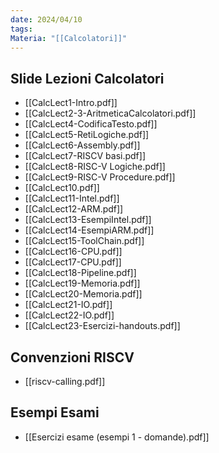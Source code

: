 ```yaml
---
date: 2024/04/10
tags: 
Materia: "[[Calcolatori]]"
---
```

## Slide Lezioni Calcolatori
- [[CalcLect1-Intro.pdf]]
- [[CalcLect2-3-AritmeticaCalcolatori.pdf]]
- [[CalcLect4-CodificaTesto.pdf]]
- [[CalcLect5-RetiLogiche.pdf]]
- [[CalcLect6-Assembly.pdf]]
- [[CalcLect7-RISCV basi.pdf]]
- [[CalcLect8-RISC-V Logiche.pdf]]
- [[CalcLect9-RISC-V Procedure.pdf]]
- [[CalcLect10.pdf]]
- [[CalcLect11-Intel.pdf]]
- [[CalcLect12-ARM.pdf]]
- [[CalcLect13-EsempiIntel.pdf]]
- [[CalcLect14-EsempiARM.pdf]]
- [[CalcLect15-ToolChain.pdf]]
- [[CalcLect16-CPU.pdf]]
- [[CalcLect17-CPU.pdf]]
- [[CalcLect18-Pipeline.pdf]]
- [[CalcLect19-Memoria.pdf]]
- [[CalcLect20-Memoria.pdf]]
- [[CalcLect21-IO.pdf]]
- [[CalcLect22-IO.pdf]]
- [[CalcLect23-Esercizi-handouts.pdf]]
## Convenzioni RISCV
- [[riscv-calling.pdf]]
## Esempi Esami
- [[Esercizi esame (esempi 1 - domande).pdf]]